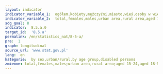 ```yaml
---
layout: indicator
indicator_variable_1:  ogółem,kobiety,mężczyźni,miasto,wieś,osoby w wieku 15-24 lata,w wieku 18-59/64 lat,osoby w wieku 50-89 lat,w wieku 16-89 lat
indicator_variable_2:  total,females,males,urban area,rural area,aged 15-24,aged 18-59/64,aged 50-89,aged 16-89
sdg_goal: 8
indicator:  8.5.a.0
target_id:  '8.5.a'
permalink: /en/statistics_nat/8-5-a/
pre:  1
graph: longitudinal
source_url: 'www.stat.gov.pl'
lang:  en
kategorie:  by sex,urban/rural,by age group,disabled persons
zmienne: total,females,males;urban area,rural area;aged 15-24,aged 18-59/64,aged 50-89;aged 16-89
---
```

